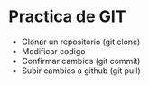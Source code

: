 # Practica de GIT

- Clonar un repositorio (git clone)
- Modificar codigo
- Confirmar cambios (git commit)
- Subir cambios a github (git pull)